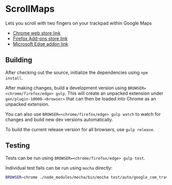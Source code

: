 # ScrollMaps
Lets you scroll with two fingers on your trackpad within Google Maps

- [Chrome web store link](https://chrome.google.com/webstore/detail/scrollmaps/jifommjndpnefcfplgnbhabocomgdjjg)
- [Firefox Add-ons store link](https://addons.mozilla.org/en-US/firefox/addon/scrollmaps)
- [Microsoft Edge addon link](https://microsoftedge.microsoft.com/addons/detail/scrollmaps/mdhhlgkmnlaiofbbemcmigjleiiefmga)

## Building

After checking out the source, initialize the dependencies using `npm install`.

After making changes, build a development version using `BROWSER=<chrome/firefox/edge> gulp`. This will create an unpacked extension under `gen/plugin-10000-<browser>` that can then be loaded into Chrome as an unpacked extension.

You can also use `BROWSER=<chrome/firefox/edge> gulp watch` to watch for changes and build new dev versions automatically.

To build the current release version for all browsers, use `gulp release`.

## Testing

Tests can be run using `BROWSER=<chrome/firefox/edge> gulp test`.

Individual test fails can be run using `mocha` directly:

```sh
BROWSER=chrome ./node_modules/mocha/bin/mocha test/auto/google_com_travel.js
```
